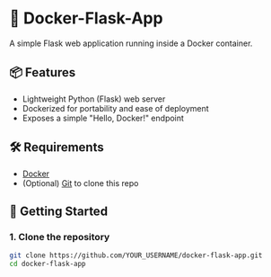 # 🚀 Docker-Flask-App

A simple Flask web application running inside a Docker container.

## 📦 Features

- Lightweight Python (Flask) web server
- Dockerized for portability and ease of deployment
- Exposes a simple "Hello, Docker!" endpoint

## 🛠️ Requirements

- [Docker](https://www.docker.com/)
- (Optional) [Git](https://git-scm.com/) to clone this repo

## 🚀 Getting Started

### 1. Clone the repository

```bash
git clone https://github.com/YOUR_USERNAME/docker-flask-app.git
cd docker-flask-app
